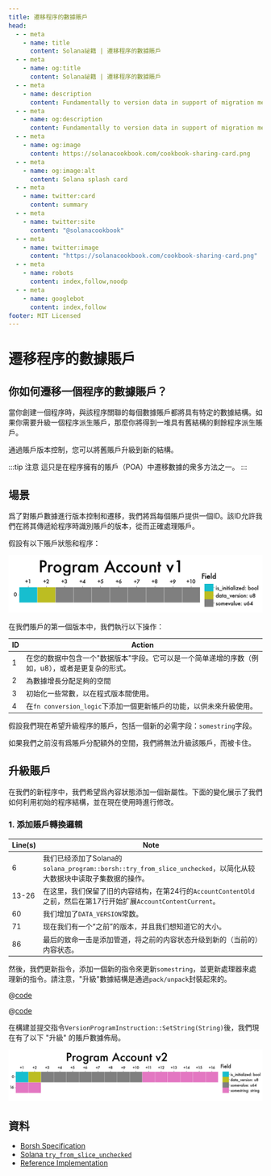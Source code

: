 ```yaml
---
title: 遷移程序的數據賬戶
head:
  - - meta
    - name: title
      content: Solana祕籍 | 遷移程序的數據賬戶
  - - meta
    - name: og:title
      content: Solana祕籍 | 遷移程序的數據賬戶
  - - meta
    - name: description
      content: Fundamentally to version data in support of migration means to create a unique reference for a collection of data. This reference can take the form of a query, an ID, or also commonly a datetime identifier. Learn about Serialization and more Ingredients for your dish at The Solana cookbook.
  - - meta
    - name: og:description
      content: Fundamentally to version data in support of migration means to create a unique reference for a collection of data. This reference can take the form of a query, an ID, or also commonly a datetime identifier. Learn about Serialization and more Ingredients for your dish at The Solana cookbook.
  - - meta
    - name: og:image
      content: https://solanacookbook.com/cookbook-sharing-card.png
  - - meta
    - name: og:image:alt
      content: Solana splash card
  - - meta
    - name: twitter:card
      content: summary
  - - meta
    - name: twitter:site
      content: "@solanacookbook"
  - - meta
    - name: twitter:image
      content: "https://solanacookbook.com/cookbook-sharing-card.png"
  - - meta
    - name: robots
      content: index,follow,noodp
  - - meta
    - name: googlebot
      content: index,follow
footer: MIT Licensed
---
```


# 遷移程序的數據賬戶

## 你如何遷移一個程序的數據賬戶？

當你創建一個程序時，與該程序關聯的每個數據賬戶都將具有特定的數據結構。如果你需要升級一個程序派生賬戶，那麼你將得到一堆具有舊結構的剩餘程序派生賬戶。

通過賬戶版本控制，您可以將舊賬戶升級到新的結構。

:::tip 注意
這只是在程序擁有的賬戶（POA）中遷移數據的衆多方法之一。
:::

## 場景

爲了對賬戶數據進行版本控制和遷移，我們將爲每個賬戶提供一個ID。該ID允許我們在將其傳遞給程序時識別賬戶的版本，從而正確處理賬戶。

假設有以下賬戶狀態和程序：

<img src="./data-migration/pav1.png" alt="Program Account v1">

<SolanaCodeGroup>
  <SolanaCodeGroupItem title="Account" active>

  <template v-slot:default>

@[code](@/code/data-migration/account-v0.en.rs)

  </template>

  <template v-slot:preview>

@[code](@/code/data-migration/account-v0.preview.en.rs)

  </template>

  </SolanaCodeGroupItem>

<SolanaCodeGroupItem title="Instruction" active>

  <template v-slot:default>

@[code](@/code/data-migration/rust.instruction.en.rs)

  </template>

  <template v-slot:preview>

@[code](@/code/data-migration/rust.instruction.preview.en.rs)

  </template>

  </SolanaCodeGroupItem>

<SolanaCodeGroupItem title="Processor" active>

  <template v-slot:default>

@[code](@/code/data-migration/rust.processor.en.rs)

  </template>

  <template v-slot:preview>

@[code](@/code/data-migration/rust.processor.preview.en.rs)

  </template>

  </SolanaCodeGroupItem>

</SolanaCodeGroup>

在我們賬戶的第一個版本中，我們執行以下操作：

| ID | Action |
| - | - |
|1| 在您的数据中包含一个"数据版本"字段。它可以是一个简单递增的序数（例如，u8），或者是更复杂的形式。
|2| 為數據增長分配足夠的空間
|3| 初始化一些常數，以在程式版本間使用。
|4| 在`fn conversion_logic`下添加一個更新帳戶的功能，以供未來升級使用。

假設我們現在希望升級程序的賬戶，包括一個新的必需字段：`somestring`字段。

如果我們之前沒有爲賬戶分配額外的空間，我們將無法升級該賬戶，而被卡住。

## 升級賬戶

在我們的新程序中，我們希望爲內容狀態添加一個新屬性。下面的變化展示了我們如何利用初始的程序結構，並在現在使用時進行修改。

### 1. 添加賬戶轉換邏輯

<SolanaCodeGroup>
  <SolanaCodeGroupItem title="Account">

  <template v-slot:default>

@[code](@/code/data-migration/account-v1.en.rs)

  </template>

  <template v-slot:preview>

@[code](@/code/data-migration/account-v1.preview.en.rs)

  </template>

  </SolanaCodeGroupItem>
</SolanaCodeGroup>

| Line(s) | Note |
| ------- | - |
| 6 | 我们已经添加了Solana的`solana_program::borsh::try_from_slice_unchecked`，以简化从较大数据块中读取子集数据的操作。
| 13-26| 在这里，我们保留了旧的内容结构，在第24行的`AccountContentOld`之前，然后在第17行开始扩展`AccountContentCurrent`。
| 60 | 我们增加了`DATA_VERSION`常数。
| 71 | 现在我们有一个“之前”的版本，并且我们想知道它的大小。
| 86 | 最后的致命一击是添加管道，将之前的内容状态升级到新的（当前的）内容状态。

然後，我們更新指令，添加一個新的指令來更新`somestring`，並更新處理器來處理新的指令。請注意，"升級"數據結構是通過`pack/unpack`封裝起來的。

<CodeGroup>
  <CodeGroupItem title="Instruction">

@[code](@/code/data-migration/rust.instruction1.en.rs)

  </CodeGroupItem>

  <CodeGroupItem title="Processor">

@[code](@/code/data-migration/rust.processor1.en.rs)

  </CodeGroupItem>
</CodeGroup>

在構建並提交指令`VersionProgramInstruction::SetString(String)`後，我們現在有了以下 "升級" 的賬戶數據佈局。

<img src="./data-migration/pav2.png" alt="Program Account v2">

## 資料

* [Borsh Specification](https://borsh.io/)
* [Solana `try_from_slice_unchecked`](https://github.com/solana-labs/solana/blob/master/sdk/program/src/borsh.rs#L67)
* [Reference Implementation](https://github.com/FrankC01/versioning-solana)